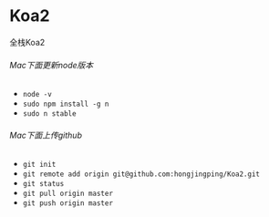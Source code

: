 # Koa2
全栈Koa2
###### Mac下面更新node版本
- `node -v`
- `sudo npm install -g n`
- `sudo n stable`
###### Mac下面上传github
- `git init`
-  `git remote add origin git@github.com:hongjingping/Koa2.git`
- `git status`
- `git pull origin master`
- `git push origin master`